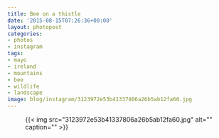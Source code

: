 ```yaml
---
title: Bee on a thistle
date: '2015-08-15T07:26:36+00:00'
layout: photopost
categories:
- photos
- instagram
tags:
- mayo
- ireland
- mountains
- bee
- wildlife
- landscape
image: blog/instagram/3123972e53b41337806a26b5ab12fa60.jpg
---
```


<figure class="photo photo--square">
  {{< img src="3123972e53b41337806a26b5ab12fa60.jpg" alt="" caption="" >}}

</figure>



